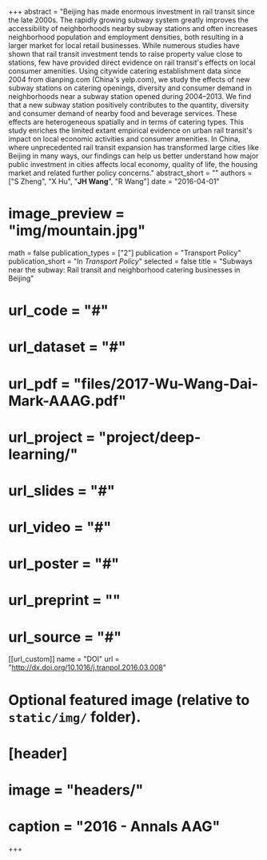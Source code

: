 +++
abstract = "Beijing has made enormous investment in rail transit since the late 2000s. The rapidly growing subway system greatly improves the accessibility of neighborhoods nearby subway stations and often increases neighborhood population and employment densities, both resulting in a larger market for local retail businesses. While numerous studies have shown that rail transit investment tends to raise property value close to stations, few have provided direct evidence on rail transit's effects on local consumer amenities. Using citywide catering establishment data since 2004 from dianping.com (China's yelp.com), we study the effects of new subway stations on catering openings, diversity and consumer demand in neighborhoods near a subway station opened during 2004–2013. We find that a new subway station positively contributes to the quantity, diversity and consumer demand of nearby food and beverage services. These effects are heterogeneous spatially and in terms of catering types. This study enriches the limited extant empirical evidence on urban rail transit's impact on local economic activities and consumer amenities. In China, where unprecedented rail transit expansion has transformed large cities like Beijing in many ways, our findings can help us better understand how major public investment in cities affects local economy, quality of life, the housing market and related further policy concerns."
abstract_short = ""
authors = ["S Zheng", "X Hu", "**JH Wang**", "R Wang"]
date = "2016-04-01"
# image_preview = "img/mountain.jpg"
math = false
publication_types = ["2"]
publication = "Transport Policy"
publication_short = "In *Transport Policy*"
selected = false
title = "Subways near the subway: Rail transit and neighborhood catering businesses in Beijing"
# url_code = "#"
# url_dataset = "#"
# url_pdf = "files/2017-Wu-Wang-Dai-Mark-AAAG.pdf"
# url_project = "project/deep-learning/"
# url_slides = "#"
# url_video = "#"
# url_poster = "#"
# url_preprint = ""
# url_source = "#"

[[url_custom]]
name = "DOI"
url = "http://dx.doi.org/10.1016/j.tranpol.2016.03.008"

# Optional featured image (relative to `static/img/` folder).
# [header]
# image = "headers/"
# caption = "2016 - Annals AAG"

+++


